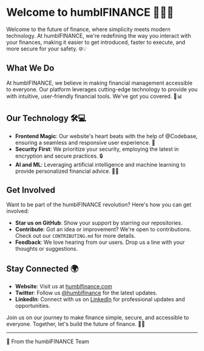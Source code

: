 # Welcome to humblFINANCE 👋💼🚀

Welcome to the future of finance, where simplicity meets modern technology. At humblFINANCE, we're redefining the way you interact with your finances, making it easier to get introduced, faster to execute, and more secure for your safety. 🌐💡

## What We Do

At humblFINANCE, we believe in making financial management accessible to everyone. Our platform leverages cutting-edge technology to provide you with intuitive, user-friendly financial tools. We've got you covered. 💼📊

## Our Technology 🛠️💻

- **Frontend Magic**: Our website's heart beats with the help of @Codebase, ensuring a seamless and responsive user experience. 🌟
- **Security First**: We prioritize your security, employing the latest in encryption and secure practices. 🔒
- **AI and ML**: Leveraging artificial intelligence and machine learning to provide personalized financial advice. 🤖🧠

## Get Involved

Want to be part of the humblFINANCE revolution? Here's how you can get involved:

- **Star us on GitHub**: Show your support by starring our repositories.
- **Contribute**: Got an idea or improvement? We're open to contributions. Check out our `CONTRIBUTING.md` for more details.
- **Feedback**: We love hearing from our users. Drop us a line with your thoughts or suggestions.

## Stay Connected 🌍

- **Website**: Visit us at [humblfinance.com](https://humblfinance.io)
- **Twitter**: Follow us [@humblfinance](https://twitter.com/fractalFinance_) for the latest updates.
- **LinkedIn**: Connect with us on [LinkedIn](https://www.linkedin.com/company/humblfinance) for professional updates and opportunities.

Join us on our journey to make finance simple, secure, and accessible to everyone. Together, let's build the future of finance. 🚀🌟

---
💖 From the humblFINANCE Team
